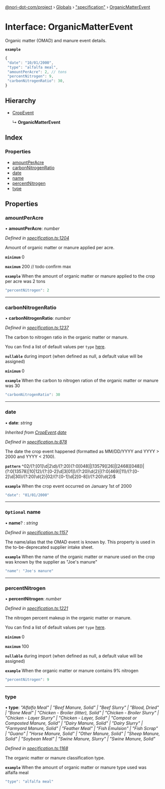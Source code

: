 [@nori-dot-com/project](../README.md) › [Globals](../globals.md) › ["specification"](../modules/_specification_.md) › [OrganicMatterEvent](_specification_.organicmatterevent.md)

# Interface: OrganicMatterEvent

Organic matter (OMAD) and manure event details.

**`example`** 

```js
{
 "date": "10/01/2000",
 "type": "alfalfa meal",
 "amountPerAcre": 2, // tons
 "percentNitrogen": 9,
 "carbonNitrogenRatio": 30,
}
```

## Hierarchy

* [CropEvent](_specification_.cropevent.md)

  ↳ **OrganicMatterEvent**

## Index

### Properties

* [amountPerAcre](_specification_.organicmatterevent.md#amountperacre)
* [carbonNitrogenRatio](_specification_.organicmatterevent.md#carbonnitrogenratio)
* [date](_specification_.organicmatterevent.md#date)
* [name](_specification_.organicmatterevent.md#optional-name)
* [percentNitrogen](_specification_.organicmatterevent.md#percentnitrogen)
* [type](_specification_.organicmatterevent.md#type)

## Properties

###  amountPerAcre

• **amountPerAcre**: *number*

*Defined in [specification.ts:1204](https://github.com/nori-dot-eco/nori-dot-com/blob/72b033e/packages/project/src/specification.ts#L1204)*

Amount of organic matter or manure applied per acre.

**`minimum`** 0

**`maximum`** 200 // todo confirm max

**`example`** <caption>When the amount of organic matter or manure applied to the crop per acre was 2 tons</caption>

```js
"percentNitrogen": 2
```

___

###  carbonNitrogenRatio

• **carbonNitrogenRatio**: *number*

*Defined in [specification.ts:1237](https://github.com/nori-dot-eco/nori-dot-com/blob/72b033e/packages/project/src/specification.ts#L1237)*

The carbon to nitrogen ratio in the organic matter or manure.

You can find a list of default values per `type` [here](https://go.nori.com/inputs).

**`nullable`** during import (when defined as null, a default value will be assigned)

**`minimum`** 0

**`example`** <caption>When the carbon to nitrogen ration of the organic matter or manure was 30</caption>

```js
"carbonNitrogenRatio": 30
```

___

###  date

• **date**: *string*

*Inherited from [CropEvent](_specification_.cropevent.md).[date](_specification_.cropevent.md#date)*

*Defined in [specification.ts:878](https://github.com/nori-dot-eco/nori-dot-com/blob/72b033e/packages/project/src/specification.ts#L878)*

The date the crop event happened (formatted as MM/DD/YYYY and YYYY > 2000 and YYYY < 2100).

**`pattern`** ^02\/(?:[01]\d|2\d)\/(?:20)(?:0[048]|[13579][26]|[2468][048])|(?:0[13578]|10|12)\/(?:[0-2]\d|3[01])\/(?:20)\d{2}|(?:0[469]|11)\/(?:[0-2]\d|30)\/(?:20)\d{2}|02\/(?:[0-1]\d|2[0-8])\/(?:20)\d{2}$

**`example`** <caption>When the crop event occurred on January 1st of 2000</caption>

```js
"date": "01/01/2000"
```

___

### `Optional` name

• **name**? : *string*

*Defined in [specification.ts:1157](https://github.com/nori-dot-eco/nori-dot-com/blob/72b033e/packages/project/src/specification.ts#L1157)*

The name/alias that the OMAD event is known by. This property is used in the to-be-deprecated supplier intake sheet.

**`example`** <caption>When the name of the organic matter or manure used on the crop was known by the supplier as "Joe's manure"</caption>

```js
"name": "Joe's manure"
```

___

###  percentNitrogen

• **percentNitrogen**: *number*

*Defined in [specification.ts:1221](https://github.com/nori-dot-eco/nori-dot-com/blob/72b033e/packages/project/src/specification.ts#L1221)*

The nitrogen percent makeup in the organic matter or manure.

You can find a list of default values per `type` [here](https://go.nori.com/inputs).

**`minimum`** 0

**`maximum`** 100

**`nullable`** during import (when defined as null, a default value will be assigned)

**`example`** <caption>When the organic matter or manure contains 9% nitrogen</caption>

```js
"percentNitrogen": 9
```

___

###  type

• **type**: *"Alfalfa Meal" | "Beef Manure, Solid" | "Beef Slurry" | "Blood, Dried" | "Bone Meal" | "Chicken - Broiler (litter), Solid" | "Chicken - Broiler Slurry" | "Chicken - Layer Slurry" | "Chicken - Layer, Solid" | "Compost or Composted Manure, Solid" | "Dairy Manure, Solid" | "Dairy Slurry" | "Farmyard Manure, Solid" | "Feather Meal" | "Fish Emulsion" | "Fish Scrap" | "Guano" | "Horse Manure, Solid" | "Other Manure, Solid" | "Sheep Manure, Solid" | "Soybean Meal" | "Swine Manure, Slurry" | "Swine Manure, Solid"*

*Defined in [specification.ts:1168](https://github.com/nori-dot-eco/nori-dot-com/blob/72b033e/packages/project/src/specification.ts#L1168)*

The organic matter or manure classification type.

**`example`** <caption>When the amount of organic matter or manure type used was alfalfa meal</caption>

```js
"type": "alfalfa meal"
```
